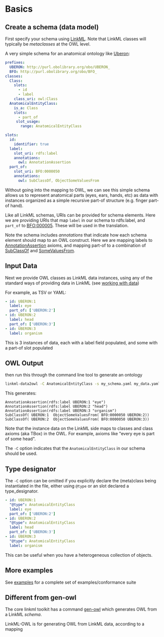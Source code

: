 # Basics

## Create a schema (data model)

First specify your schema using [LinkML](https://linkml.io/linkml). Note that LinkML classes will typically be *metaclasses* at the OWL level.

A very simple schema for an anatomical ontology like [Uberon](http://obofoundry.org/ontology/uberon):

```yaml
prefixes:
  UBERON: http://purl.obolibrary.org/obo/UBERON_
  BFO: http://purl.obolibrary.org/obo/BFO_
classes:
  Class:
    slots:
      - id
      - label
    class_uri: owl:Class
  AnatomicalEntityClass:
    is_a: Class
    slots:
      - part_of
     slot_usage:
       range: AnatomicalEntityClass

slots:
  id:
    identifier: true
  label:
    slot_uri: rdfs:label
    annotations:
      owl: AnnotationAssertion
  part_of:
    slot_uri: BFO:0000050
    annotations:
      owl: SubClassOf, ObjectSomeValuesFrom
```

Without going into the mapping to OWL, we can see this simple schema
allows us to represent anatomical parts (eyes, ears, hands, etc) as data
with instances organized as a simple recursive part-of structure (e.g. finger part-of hand).

Like all LinkML schemas, URIs can be provided for schema elements. Here we are providing
URIs that map `label` in our schema to rdfs:label, and `part_of` to [BFO:000005](http://purl.obolibrary.org/obo/BFO_0000050).
These will be used in the translation.

Note the schema includes *annotations* that indicate how each schema element should map to
an OWL construct. Here we are mapping labels to [AnnotationAssertion](https://www.w3.org/TR/owl2-primer/#Annotating_Axioms_and_Entities) axioms,
and mapping part-of to a combination of [SubClassOf](https://www.w3.org/TR/owl2-primer/#Class_Hierarchies) and
[SomeValuesFrom](https://www.w3.org/TR/owl2-primer/#Property_Restrictions).

## Input Data

Next we provide OWL classes as LinkML data instances, using any of the standard ways of providing data in LinkML (see [working with data](https://linkml.io/linkml/data/index.html))

For example, as TSV or YAML:

```yaml
- id: UBERON:1
  label: eye
  part_of: ['UBERON:2']
- id: UBERON:2
  label: head
  part_of: ['UBERON:3']
- id: UBERON:3
  label: organism
```

This is 3 instances of data, each with a label field populated,
and some with a part-of slot populated

## OWL Output

then run this through the command line tool to generate an ontology

```bash
linkml-data2owl -C AnatomicalEntityClass -s my_schema.yaml my_data.yaml -o my_ont.ofn
```

This generates:

```owl
AnnotationAssertion(rdfs:label UBERON:1 "eye")
AnnotationAssertion(rdfs:label UBERON:2 "head")
AnnotationAssertion(rdfs:label UBERON:3 "organism")
SubClassOf( UBERON:1  ObjectSomeValuesFrom( BFO:0000050 UBERON:2))
SubClassOf( UBERON:2  ObjectSomeValuesFrom( BFO:0000050 UBERON:3))
```

Note that the instance data on the LinkML side maps to classes and class axioms (aka TBox)
in the OWL. For example, axioms like "every eye is part of some head".

The `-C` option indicates that the `AnatomicalEntityClass` in our schema should be used.

## Type designator

The `-C` option can be omitted if you explicitly declare the
(meta)class being instantiated in the file, either using `@type` or an
slot declared a type_designator.

```yaml
- id: UBERON:1
  "@type": AnatomicalEntityClass
  label: eye
  part_of: ['UBERON:2']
- id: UBERON:2
  "@type": AnatomicalEntityClass
  label: head
  part_of: ['UBERON:3']
- id: UBERON:3
  "@type": AnatomicalEntityClass
  label: organism
```

This can be useful when you have a heterogeneous collection of objects.

## More examples

See [examples](examples.md) for a complete set of examples/conformance suite

## Different from gen-owl

The core linkml toolkit has a command [gen-owl](https://linkml.io/linkml/generators/owl.html)
which generates OWL from a LinkML *schema*.

LinkML-OWL is for generating OWL from LinkML data, according to a mapping